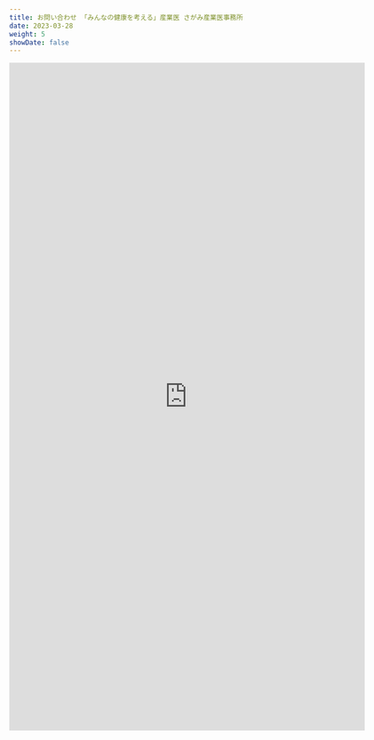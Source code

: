 ```yaml
---
title: お問い合わせ 「みんなの健康を考える」産業医 さがみ産業医事務所
date: 2023-03-28
weight: 5
showDate: false
---
```


<iframe src="https://docs.google.com/forms/d/e/1FAIpQLScB9ZKKe-DLUrhfBvxTD2KjGTc7xGhGBnwW3Zat2PqxXW5EJQ/viewform?embedded=true" width="640" height="1200" frameborder="0" marginheight="0" marginwidth="0">:triangular_flag_on_post:ご相談だけでもお気軽にお声かけください。</iframe>
